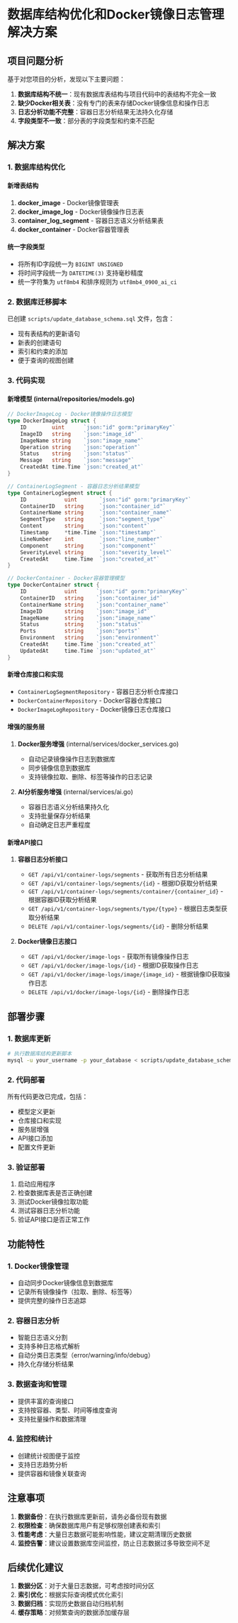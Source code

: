 # 数据库结构优化和Docker镜像日志管理解决方案

## 项目问题分析

基于对您项目的分析，发现以下主要问题：

1. **数据库结构不统一**：现有数据库表结构与项目代码中的表结构不完全一致
2. **缺少Docker相关表**：没有专门的表来存储Docker镜像信息和操作日志
3. **日志分析功能不完整**：容器日志分析结果无法持久化存储
4. **字段类型不一致**：部分表的字段类型和约束不匹配

## 解决方案

### 1. 数据库结构优化

#### 新增表结构

1. **docker_image** - Docker镜像管理表
2. **docker_image_log** - Docker镜像操作日志表
3. **container_log_segment** - 容器日志语义分析结果表
4. **docker_container** - Docker容器管理表

#### 统一字段类型

- 将所有ID字段统一为 `BIGINT UNSIGNED`
- 将时间字段统一为 `DATETIME(3)` 支持毫秒精度
- 统一字符集为 `utf8mb4` 和排序规则为 `utf8mb4_0900_ai_ci`

### 2. 数据库迁移脚本

已创建 `scripts/update_database_schema.sql` 文件，包含：

- 现有表结构的更新语句
- 新表的创建语句
- 索引和约束的添加
- 便于查询的视图创建

### 3. 代码实现

#### 新增模型 (internal/repositories/models.go)

```go
// DockerImageLog - Docker镜像操作日志模型
type DockerImageLog struct {
    ID        uint      `json:"id" gorm:"primaryKey"`
    ImageID   string    `json:"image_id"`
    ImageName string    `json:"image_name"`
    Operation string    `json:"operation"`
    Status    string    `json:"status"`
    Message   string    `json:"message"`
    CreatedAt time.Time `json:"created_at"`
}

// ContainerLogSegment - 容器日志分析结果模型
type ContainerLogSegment struct {
    ID            uint       `json:"id" gorm:"primaryKey"`
    ContainerID   string     `json:"container_id"`
    ContainerName string     `json:"container_name"`
    SegmentType   string     `json:"segment_type"`
    Content       string     `json:"content"`
    Timestamp     *time.Time `json:"timestamp"`
    LineNumber    int        `json:"line_number"`
    Component     string     `json:"component"`
    SeverityLevel string     `json:"severity_level"`
    CreatedAt     time.Time  `json:"created_at"`
}

// DockerContainer - Docker容器管理模型
type DockerContainer struct {
    ID            uint      `json:"id" gorm:"primaryKey"`
    ContainerID   string    `json:"container_id"`
    ContainerName string    `json:"container_name"`
    ImageID       string    `json:"image_id"`
    ImageName     string    `json:"image_name"`
    Status        string    `json:"status"`
    Ports         string    `json:"ports"`
    Environment   string    `json:"environment"`
    CreatedAt     time.Time `json:"created_at"`
    UpdatedAt     time.Time `json:"updated_at"`
}
```

#### 新增仓库接口和实现

- `ContainerLogSegmentRepository` - 容器日志分析仓库接口
- `DockerContainerRepository` - Docker容器仓库接口
- `DockerImageLogRepository` - Docker镜像日志仓库接口

#### 增强的服务层

1. **Docker服务增强** (internal/services/docker_services.go)
   - 自动记录镜像操作日志到数据库
   - 同步镜像信息到数据库
   - 支持镜像拉取、删除、标签等操作的日志记录

2. **AI分析服务增强** (internal/services/ai.go)
   - 容器日志语义分析结果持久化
   - 支持批量保存分析结果
   - 自动确定日志严重程度

#### 新增API接口

1. **容器日志分析接口**
   - `GET /api/v1/container-logs/segments` - 获取所有日志分析结果
   - `GET /api/v1/container-logs/segments/{id}` - 根据ID获取分析结果
   - `GET /api/v1/container-logs/segments/container/{container_id}` - 根据容器ID获取分析结果
   - `GET /api/v1/container-logs/segments/type/{type}` - 根据日志类型获取分析结果
   - `DELETE /api/v1/container-logs/segments/{id}` - 删除分析结果

2. **Docker镜像日志接口**
   - `GET /api/v1/docker/image-logs` - 获取所有镜像操作日志
   - `GET /api/v1/docker/image-logs/{id}` - 根据ID获取操作日志
   - `GET /api/v1/docker/image-logs/image/{image_id}` - 根据镜像ID获取操作日志
   - `DELETE /api/v1/docker/image-logs/{id}` - 删除操作日志

## 部署步骤

### 1. 数据库更新

```bash
# 执行数据库结构更新脚本
mysql -u your_username -p your_database < scripts/update_database_schema.sql
```

### 2. 代码部署

所有代码更改已完成，包括：
- 模型定义更新
- 仓库接口和实现
- 服务层增强
- API接口添加
- 配置文件更新

### 3. 验证部署

1. 启动应用程序
2. 检查数据库表是否正确创建
3. 测试Docker镜像拉取功能
4. 测试容器日志分析功能
5. 验证API接口是否正常工作

## 功能特性

### 1. Docker镜像管理
- 自动同步Docker镜像信息到数据库
- 记录所有镜像操作（拉取、删除、标签等）
- 提供完整的操作日志追踪

### 2. 容器日志分析
- 智能日志语义分割
- 支持多种日志格式解析
- 自动分类日志类型（error/warning/info/debug）
- 持久化存储分析结果

### 3. 数据查询和管理
- 提供丰富的查询接口
- 支持按容器、类型、时间等维度查询
- 支持批量操作和数据清理

### 4. 监控和统计
- 创建统计视图便于监控
- 支持日志趋势分析
- 提供容器和镜像关联查询

## 注意事项

1. **数据备份**：在执行数据库更新前，请务必备份现有数据
2. **权限检查**：确保数据库用户有足够权限创建表和索引
3. **性能考虑**：大量日志数据可能影响性能，建议定期清理历史数据
4. **监控告警**：建议设置数据库空间监控，防止日志数据过多导致空间不足

## 后续优化建议

1. **数据分区**：对于大量日志数据，可考虑按时间分区
2. **索引优化**：根据实际查询模式优化索引
3. **数据归档**：实现历史数据自动归档机制
4. **缓存策略**：对频繁查询的数据添加缓存层
